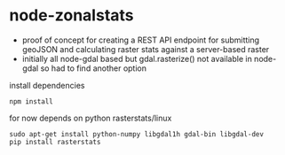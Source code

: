 # node-zonalstats

* proof of concept for creating a REST API endpoint for submitting geoJSON and calculating raster stats against a server-based raster
* initially all node-gdal based but gdal.rasterize() not available in node-gdal so had to find another option

install dependencies
```
npm install
```


for now depends on python rasterstats/linux

```
sudo apt-get install python-numpy libgdal1h gdal-bin libgdal-dev
pip install rasterstats
```
